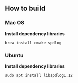 ## How to build

### Mac OS

**Install dependency libraries**
```
brew install cmake spdlog
```


### Ubuntu
**Install dependency libraries**
```
sudo apt install libspdlog1.12
```